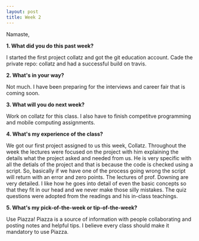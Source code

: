 ```yaml
---
layout: post
title: Week 2
---
```


Namaste,

**1. What did you do this past week?**

I started the first project collatz and got the git education account. Cade the private repo: collatz and had a successful build on travis.

**2. What's in your way?**

Not much. I have been preparing for the interviews and career fair that is coming soon.

**3. What will you do next week?**

Work on collatz for this class.
I also have to finish competitve programming and mobile computing assignments.

**4. What's my experience of the class?**

We got our first project assigned to us this week, Collatz. Throughout the week the lectures were focused on the project with him explaining the details what the project asked and needed from us. He is very specific with all the detials of the project and that is because the code is checked using a script. So, basically if we have one of the process going wrong the script will return with an error and zero points. The lectures of prof. Downing are very detailed. I like how he goes into detail of even the basic concepts so that they fit in our head and we never make those silly mistakes. The quiz questions were adopted from the readings and his in-class teachings.

**5. What's my pick-of-the-week or tip-of-the-week?**

Use Piazza! Piazza is a source of information with people collaborating and posting notes and helpful tips. I believe every class should make it mandatory to use Piazza.
